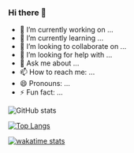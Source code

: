 ### Hi there 👋

<!--
**annapinkerton/annapinkerton** is a ✨ _special_ ✨ repository because its `README.md` (this file) appears on your GitHub profile.

Gradient in bg_color
You can provide multiple comma-separated values in bg_color option to render a gradient, the format of the gradient is :-

&bg_color=DEG,COLOR1,COLOR2,COLOR3...COLOR10

-->

- 🔭 I’m currently working on ...
- 🌱 I’m currently learning ...
- 👯 I’m looking to collaborate on ...
- 🤔 I’m looking for help with ...
- 💬 Ask me about ...
- 📫 How to reach me: ...
- 😄 Pronouns: ...
- ⚡ Fun fact: ...



![GitHub stats](https://github-readme-stats.vercel.app/api?username=annapinkerton&hide=issues&count_private=true&show_icons=true&theme=radical)

[![Top Langs](https://github-readme-stats.vercel.app/api/top-langs/?username=anuraghazra)](https://github.com/anuraghazra/github-readme-stats&layout=compact)

[![wakatime stats](https://github-readme-stats.vercel.app/api/wakatime?username=willianrod)](https://github.com/anuraghazra/github-readme-stats)



